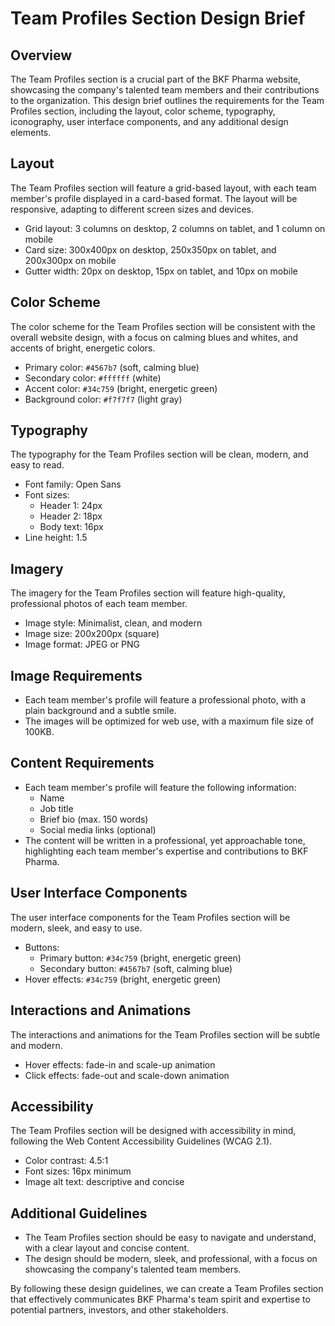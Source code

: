 **Team Profiles Section Design Brief**
=====================================

**Overview**
------------

The Team Profiles section is a crucial part of the BKF Pharma website, showcasing the company's talented team members and their contributions to the organization. This design brief outlines the requirements for the Team Profiles section, including the layout, color scheme, typography, iconography, user interface components, and any additional design elements.

**Layout**
---------

The Team Profiles section will feature a grid-based layout, with each team member's profile displayed in a card-based format. The layout will be responsive, adapting to different screen sizes and devices.

* Grid layout: 3 columns on desktop, 2 columns on tablet, and 1 column on mobile
* Card size: 300x400px on desktop, 250x350px on tablet, and 200x300px on mobile
* Gutter width: 20px on desktop, 15px on tablet, and 10px on mobile

**Color Scheme**
---------------

The color scheme for the Team Profiles section will be consistent with the overall website design, with a focus on calming blues and whites, and accents of bright, energetic colors.

* Primary color: `#4567b7` (soft, calming blue)
* Secondary color: `#ffffff` (white)
* Accent color: `#34c759` (bright, energetic green)
* Background color: `#f7f7f7` (light gray)

**Typography**
-------------

The typography for the Team Profiles section will be clean, modern, and easy to read.

* Font family: Open Sans
* Font sizes:
	+ Header 1: 24px
	+ Header 2: 18px
	+ Body text: 16px
* Line height: 1.5

**Imagery**
---------

The imagery for the Team Profiles section will feature high-quality, professional photos of each team member.

* Image style: Minimalist, clean, and modern
* Image size: 200x200px (square)
* Image format: JPEG or PNG

**Image Requirements**
---------------------

* Each team member's profile will feature a professional photo, with a plain background and a subtle smile.
* The images will be optimized for web use, with a maximum file size of 100KB.

**Content Requirements**
----------------------

* Each team member's profile will feature the following information:
	+ Name
	+ Job title
	+ Brief bio (max. 150 words)
	+ Social media links (optional)
* The content will be written in a professional, yet approachable tone, highlighting each team member's expertise and contributions to BKF Pharma.

**User Interface Components**
-----------------------------

The user interface components for the Team Profiles section will be modern, sleek, and easy to use.

* Buttons:
	+ Primary button: `#34c759` (bright, energetic green)
	+ Secondary button: `#4567b7` (soft, calming blue)
* Hover effects: `#34c759` (bright, energetic green)

**Interactions and Animations**
-----------------------------

The interactions and animations for the Team Profiles section will be subtle and modern.

* Hover effects: fade-in and scale-up animation
* Click effects: fade-out and scale-down animation

**Accessibility**
-----------------

The Team Profiles section will be designed with accessibility in mind, following the Web Content Accessibility Guidelines (WCAG 2.1).

* Color contrast: 4.5:1
* Font sizes: 16px minimum
* Image alt text: descriptive and concise

**Additional Guidelines**
-------------------------

* The Team Profiles section should be easy to navigate and understand, with a clear layout and concise content.
* The design should be modern, sleek, and professional, with a focus on showcasing the company's talented team members.

By following these design guidelines, we can create a Team Profiles section that effectively communicates BKF Pharma's team spirit and expertise to potential partners, investors, and other stakeholders.